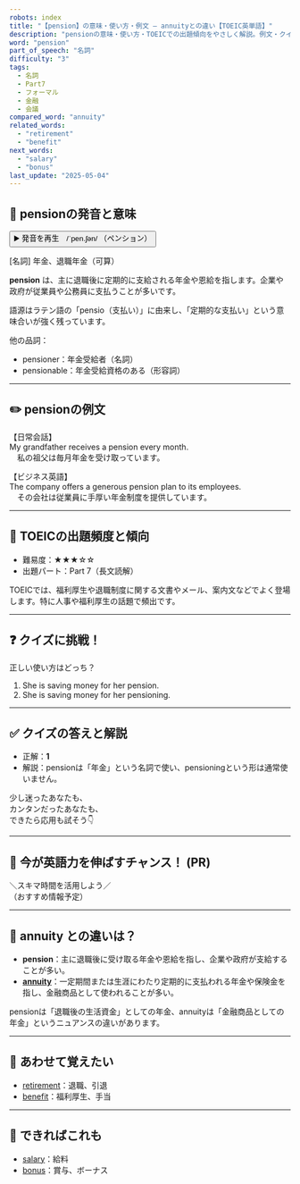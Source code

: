 ```yaml
---
robots: index
title: "【pension】の意味・使い方・例文 ― annuityとの違い【TOEIC英単語】"
description: "pensionの意味・使い方・TOEICでの出題傾向をやさしく解説。例文・クイズ付きでannuityとの違いもわかりやすく学べます。"
word: "pension"
part_of_speech: "名詞"
difficulty: "3"
tags:
  - 名詞
  - Part7
  - フォーマル
  - 金融
  - 会議
compared_word: "annuity"
related_words:
  - "retirement"
  - "benefit"
next_words:
  - "salary"
  - "bonus"
last_update: "2025-05-04"
---
```


## 🔰 pensionの発音と意味

<button class="play-audio" onclick="playTTS('pension')">
  <span class="play-audio-main">
    ▶️ 発音を再生　/ˈpen.ʃən/
  </span>
  <span class="play-audio-sub">
    （ペンション）
  </span>
</button>

[名詞] 年金、退職年金（可算）

**pension** は、主に退職後に定期的に支給される年金や恩給を指します。企業や政府が従業員や公務員に支払うことが多いです。

語源はラテン語の「pensio（支払い）」に由来し、「定期的な支払い」という意味合いが強く残っています。

他の品詞：  
- pensioner：年金受給者（名詞）
- pensionable：年金受給資格のある（形容詞）

---

## ✏️ pensionの例文

【日常会話】  
My grandfather receives a pension every month.  
　私の祖父は毎月年金を受け取っています。

【ビジネス英語】  
The company offers a generous pension plan to its employees.  
　その会社は従業員に手厚い年金制度を提供しています。

---

## 🎯 TOEICの出題頻度と傾向

- 難易度：★★★☆☆
- 出題パート：Part 7（長文読解）

TOEICでは、福利厚生や退職制度に関する文書やメール、案内文などでよく登場します。特に人事や福利厚生の話題で頻出です。

---

## ❓ クイズに挑戦！

正しい使い方はどっち？

1. She is saving money for her pension.  
2. She is saving money for her pensioning.

---

## ✅ クイズの答えと解説

- 正解：**1**
- 解説：pensionは「年金」という名詞で使い、pensioningという形は通常使いません。

少し迷ったあなたも、  
カンタンだったあなたも、  
できたら応用も試そう👇️

---

## 🚀 今が英語力を伸ばすチャンス！ (PR)

<div class="info-center">
＼スキマ時間を活用しよう／<br>  
（おすすめ情報予定）
</div>

---

## 🤔  annuity との違いは？

- **pension**：主に退職後に受け取る年金や恩給を指し、企業や政府が支給することが多い。
- **[annuity](/word/annuity/)**：一定期間または生涯にわたり定期的に支払われる年金や保険金を指し、金融商品として使われることが多い。

pensionは「退職後の生活資金」としての年金、annuityは「金融商品としての年金」というニュアンスの違いがあります。

---

## 🧩 あわせて覚えたい

- [retirement](/word/retirement/)：退職、引退
- [benefit](/word/benefit/)：福利厚生、手当

---

## 📖 できればこれも

- [salary](/word/salary/)：給料
- [bonus](/word/bonus/)：賞与、ボーナス

<!-- cvid: aid44_bid06 -->
